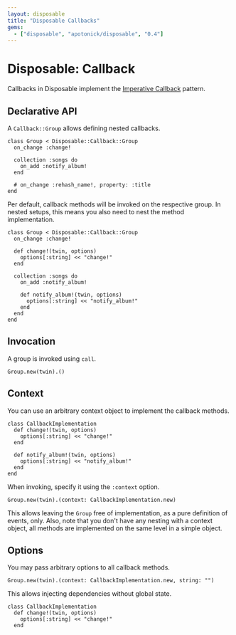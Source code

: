 ```yaml
---
layout: disposable
title: "Disposable Callbacks"
gems:
  - ["disposable", "apotonick/disposable", "0.4"]
---
```


# Disposable: Callback

Callbacks in Disposable implement the [Imperative Callback](/gems/operation/callback.html) pattern.

## Declarative API

A `Callback::Group` allows defining nested callbacks.

    class Group < Disposable::Callback::Group
      on_change :change!

      collection :songs do
        on_add :notify_album!
      end

      # on_change :rehash_name!, property: :title
    end

Per default, callback methods will be invoked on the respective group. In nested setups, this means you also need to nest the method implementation.

    class Group < Disposable::Callback::Group
      on_change :change!

      def change!(twin, options)
        options[:string] << "change!"
      end

      collection :songs do
        on_add :notify_album!

        def notify_album!(twin, options)
          options[:string] << "notify_album!"
        end
      end
    end

## Invocation

A group is invoked using `call`.

    Group.new(twin).()

## Context

You can use an arbitrary context object to implement the callback methods.

    class CallbackImplementation
      def change!(twin, options)
        options[:string] << "change!"
      end

      def notify_album!(twin, options)
        options[:string] << "notify_album!"
      end
    end

When invoking, specify it using the `:context` option.

    Group.new(twin).(context: CallbackImplementation.new)

This allows leaving the `Group` free of implementation, as a pure definition of events, only. Also, note that you don't have any nesting with a context object, all methods are implemented on the same level in a simple object.

## Options

You may pass arbitrary options to all callback methods.

    Group.new(twin).(context: CallbackImplementation.new, string: "")

This allows injecting dependencies without global state.

    class CallbackImplementation
      def change!(twin, options)
        options[:string] << "change!"
      end
